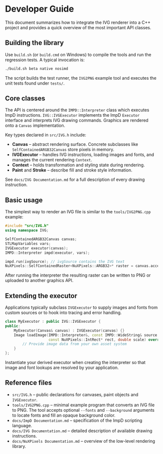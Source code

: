 # Developer Guide

This document summarizes how to integrate the IVG renderer into a C++ project and provides a quick overview of the most important API classes.

## Building the library

Use `build.sh` (or `build.cmd` on Windows) to compile the tools and run the regression tests. A typical invocation is:

```bash
./build.sh beta native nosimd
```

The script builds the test runner, the `IVG2PNG` example tool and executes the unit tests found under `tests/`.

## Core classes

The API is centered around the `IMPD::Interpreter` class which executes ImpD instructions. `IVG::IVGExecutor` implements the ImpD `Executor` interface and interprets IVG drawing commands. Graphics are rendered onto a `Canvas` implementation.

Key types declared in `src/IVG.h` include:

- **Canvas** – abstract rendering surface. Concrete subclasses like `SelfContainedARGB32Canvas` store pixels in memory.
- **IVGExecutor** – handles IVG instructions, loading images and fonts, and manages the current rendering `Context`.
- **Context** – holds transformation and styling state during rendering.
- **Paint** and **Stroke** – describe fill and stroke style information.

See `docs/IVG Documentation.md` for a full description of every drawing instruction.

## Basic usage

The simplest way to render an IVG file is similar to the `tools/IVG2PNG.cpp` example:

```cpp
#include "src/IVG.h"
using namespace IVG;

SelfContainedARGB32Canvas canvas;
STLMapVariables vars;
IVGExecutor executor(canvas);
IMPD::Interpreter impd(executor, vars);

impd.run(ivgSource); // ivgSource contains the IVG text
NuXPixels::SelfContainedRaster<NuXPixels::ARGB32>* raster = canvas.accessRaster();
```

After running the interpreter the resulting raster can be written to PNG or uploaded to another graphics API.

## Extending the executor

Applications typically subclass `IVGExecutor` to supply images and fonts from custom sources or to hook into tracing and error handling.

```cpp
class MyExecutor : public IVG::IVGExecutor {
public:
    MyExecutor(Canvas& canvas) : IVGExecutor(canvas) {}
    Image loadImage(IMPD::Interpreter&, const IMPD::WideString& source,
                    const NuXPixels::IntRect* rect, double scale) override {
        // Provide image data from your own asset system
    }
};
```

Instantiate your derived executor when creating the interpreter so that image and font lookups are resolved by your application.

## Reference files

- `src/IVG.h` – public declarations for canvases, paint objects and `IVGExecutor`.
- `tools/IVG2PNG.cpp` – minimal example program that converts an IVG file to PNG. The tool accepts optional `--fonts` and `--background` arguments to locate fonts and fill an opaque background color.
- `docs/ImpD Documentation.md` – specification of the ImpD scripting language.
- `docs/IVG Documentation.md` – detailed description of available drawing instructions.
- `docs/NuXPixels Documentation.md` – overview of the low-level rendering library.
